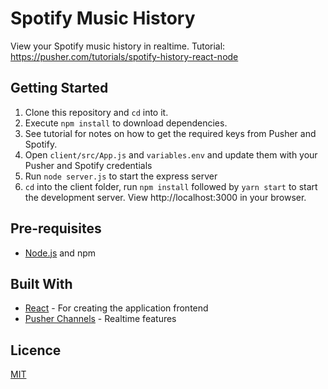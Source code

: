 # Spotify Music History

View your Spotify music history in realtime. Tutorial: https://pusher.com/tutorials/spotify-history-react-node

## Getting Started

1. Clone this repository and `cd` into it.
2. Execute `npm install` to download dependencies.
3. See tutorial for notes on how to get the required keys from Pusher and Spotify.
4. Open `client/src/App.js` and `variables.env` and update them with your Pusher and Spotify credentials
5. Run `node server.js` to start the express server
6. `cd` into the client folder, run `npm install` followed by `yarn start` to start the development server. View http://localhost:3000 in your browser.

## Pre-requisites

- [Node.js](https://nodejs.org/en) and npm

## Built With

- [React](https://reactjs.org) - For creating the application frontend
- [Pusher Channels](https://pusher.com/docs) - Realtime features

## Licence

[MIT](https://opensource.org/licenses/MIT)

